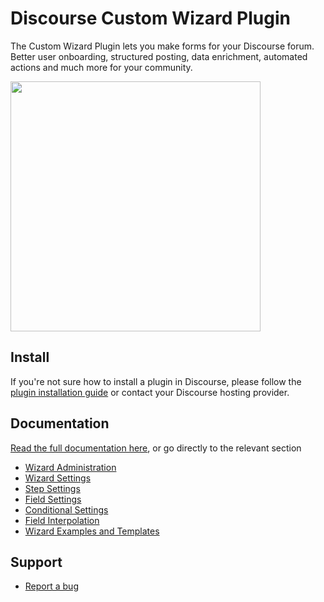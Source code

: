 # Discourse Custom Wizard Plugin

The Custom Wizard Plugin lets you make forms for your Discourse forum. Better user onboarding, structured posting, data enrichment, automated actions and much more for your community.

<img src="https://camo.githubusercontent.com/593432f1fc9658ffca104065668cc88fa21dffcd3002cb78ffd50c71f33a2523/68747470733a2f2f706176696c696f6e2d6173736574732e6e7963332e63646e2e6469676974616c6f6365616e7370616365732e636f6d2f706c7567696e732f77697a6172642d7265706f7369746f72792d62616e6e65722e706e67" alt="" data-canonical-src="https://pavilion-assets.nyc3.cdn.digitaloceanspaces.com/plugins/wizard-repository-banner.png" style="max-width: 100%;" width="400">

## Install

If you're not sure how to install a plugin in Discourse, please follow the [plugin installation guide](https://meta.discourse.org/t/install-a-plugin/19157) or contact your Discourse hosting provider.

## Documentation

[Read the full documentation here](https://plugins.discourse.pavilion.tech/c/discourse-custom-wizard/documentation), or go directly to the relevant section

- [Wizard Administration](https://plugins.discourse.pavilion.tech/t/wizard-administration)
- [Wizard Settings](https://plugins.discourse.pavilion.tech/t/wizard-settings)
- [Step Settings](https://plugins.discourse.pavilion.tech/t/step-settings)
- [Field Settings](https://plugins.discourse.pavilion.tech/t/field-settings)
- [Conditional Settings](https://plugins.discourse.pavilion.tech/t/conditional-settings)
- [Field Interpolation](https://plugins.discourse.pavilion.tech/t/field-interpolation)
- [Wizard Examples and Templates](https://plugins.discourse.pavilion.tech/t/wizard-examples-and-templates)

## Support

- [Report a bug](https://plugins.discourse.pavilion.tech/w/bug-report)
